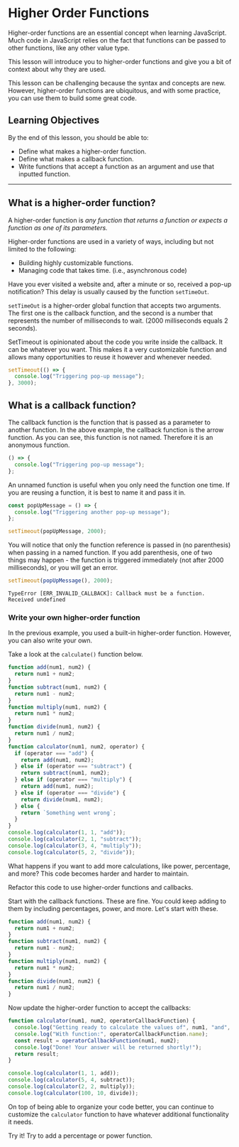 # Higher Order Functions

Higher-order functions are an essential concept when learning JavaScript. Much code in JavaScript relies on the fact that functions can be passed to other functions, like any other value type.

This lesson will introduce you to higher-order functions and give you a bit of context about why they are used.

This lesson can be challenging because the syntax and concepts are new. However, higher-order functions are ubiquitous, and with some practice, you can use them to build some great code.

## Learning Objectives

By the end of this lesson, you should be able to:

- Define what makes a higher-order function.
- Define what makes a callback function.
- Write functions that accept a function as an argument and use that inputted function.

---

## What is a higher-order function?

A higher-order function is _any function that returns a function or expects a function as one of its parameters._

Higher-order functions are used in a variety of ways, including but not limited to the following:

- Building highly customizable functions.
- Managing code that takes time. (i.e., asynchronous code)

Have you ever visited a website and, after a minute or so, received a pop-up notification? This delay is usually caused by the function `setTimeOut`.

`setTimeOut` is a higher-order global function that accepts two arguments. The first one is the callback function, and the second is a number that represents the number of milliseconds to wait. (2000 milliseconds equals 2 seconds).

SetTimeout is opinionated about the code you write inside the callback. It can be whatever you want. This makes it a very customizable function and allows many opportunities to reuse it however and whenever needed.

```js
setTimeout(() => {
  console.log("Triggering pop-up message");
}, 3000);
```

## What is a callback function?

The callback function is the function that is passed as a parameter to another function. In the above example, the callback function is the arrow function. As you can see, this function is not named. Therefore it is an anonymous function.

```js
() => {
  console.log("Triggering pop-up message");
};
```

An unnamed function is useful when you only need the function one time. If you are reusing a function, it is best to name it and pass it in.

```js
const popUpMessage = () => {
  console.log("Triggering another pop-up message");
};

setTimeout(popUpMessage, 2000);
```

You will notice that only the function reference is passed in (no parenthesis) when passing in a named function. If you add parenthesis, one of two things may happen - the function is triggered immediately (not after 2000 milliseconds), or you will get an error.

```js
setTimeout(popUpMessage(), 2000);
```

```
TypeError [ERR_INVALID_CALLBACK]: Callback must be a function. Received undefined
```

### Write your own higher-order function

In the previous example, you used a built-in higher-order function. However, you can also write your own.

Take a look at the `calculate()` function below.

```js
function add(num1, num2) {
  return num1 + num2;
}
function subtract(num1, num2) {
  return num1 - num2;
}
function multiply(num1, num2) {
  return num1 * num2;
}
function divide(num1, num2) {
  return num1 / num2;
}
function calculator(num1, num2, operator) {
  if (operator === "add") {
    return add(num1, num2);
  } else if (operator === "subtract") {
    return subtract(num1, num2);
  } else if (operator === "multiply") {
    return add(num1, num2);
  } else if (operator === "divide") {
    return divide(num1, num2);
  } else {
    return `Something went wrong`;
  }
}
console.log(calculator(1, 1, "add"));
console.log(calculator(2, 1, "subtract"));
console.log(calculator(3, 4, "multiply"));
console.log(calculator(5, 2, "divide"));
```

What happens if you want to add more calculations, like power, percentage, and more? This code becomes harder and harder to maintain.

Refactor this code to use higher-order functions and callbacks.

Start with the callback functions. These are fine. You could keep adding to them by including percentages, power, and more. Let's start with these.

```js
function add(num1, num2) {
  return num1 + num2;
}
function subtract(num1, num2) {
  return num1 - num2;
}
function multiply(num1, num2) {
  return num1 * num2;
}
function divide(num1, num2) {
  return num1 / num2;
}
```

Now update the higher-order function to accept the callbacks:

```js
function calculator(num1, num2, operatorCallbackFunction) {
  console.log("Getting ready to calculate the values of", num1, "and", num2);
  console.log("With function:", operatorCallbackFunction.name);
  const result = operatorCallbackFunction(num1, num2);
  console.log("Done! Your answer will be returned shortly!");
  return result;
}

console.log(calculator(1, 1, add));
console.log(calculator(5, 4, subtract));
console.log(calculator(2, 2, multiply));
console.log(calculator(100, 10, divide));
```

On top of being able to organize your code better, you can continue to customize the `calculator` function to have whatever additional functionality it needs.

Try it! Try to add a percentage or power function.
